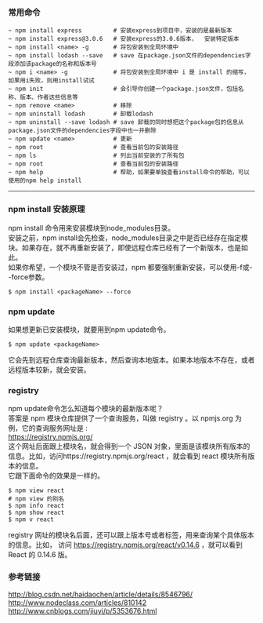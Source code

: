 ### 常用命令    

```
~ npm install express         # 安装express到项目中，安装的是最新版本
~ npm install express@3.0.6   # 安装express的3.0.6版本，  安装特定版本
~ npm install <name> -g       # 将包安装到全局环境中
~ npm install lodash --save   # save 在package.json文件的dependencies字段添加该package的名称和版本号
~ npm i <name> -g             # 将包安装到全局环境中 i 是 install 的缩写，如果用i失败，则用install试试
~ npm init                    # 会引导你创建一个package.json文件，包括名称、版本、作者这些信息等
~ npm remove <name>           # 移除
~ npm uninstall lodash        # 卸载lodash
~ npm uninstall --save lodash # save 卸载的同时想把这个package包的信息从package.json文件的dependencies字段中也一并删除
~ npm update <name>           # 更新
~ npm root                    # 查看当前包的安装路径       
~ npm ls                      # 列出当前安装的了所有包
~ npm root                    # 查看当前包的安装路径
~ npm help                    # 帮助，如果要单独查看install命令的帮助，可以使用的npm help install

```

---------

### npm install 安装原理      

npm install 命令用来安装模块到node_modules目录。     
安装之前，npm install会先检查，node_modules目录之中是否已经存在指定模块。如果存在，就不再重新安装了，即使远程仓库已经有了一个新版本，也是如此。          
如果你希望，一个模块不管是否安装过，npm 都要强制重新安装，可以使用-f或--force参数。
```
$ npm install <packageName> --force
```     

### npm update     

如果想更新已安装模块，就要用到npm update命令。       
```
$ npm update <packageName> 
```
它会先到远程仓库查询最新版本，然后查询本地版本。如果本地版本不存在，或者远程版本较新，就会安装。      

### registry     

npm update命令怎么知道每个模块的最新版本呢？        
答案是 npm 模块仓库提供了一个查询服务，叫做 registry 。以 npmjs.org 为例，它的查询服务网址是 :      
https://registry.npmjs.org/        
这个网址后面跟上模块名，就会得到一个 JSON 对象，里面是该模块所有版本的信息。比如，访问https://registry.npmjs.org/react ，就会看到 react 模块所有版本的信息。         
它跟下面命令的效果是一样的。      
```
$ npm view react
# npm view 的别名
$ npm info react
$ npm show react
$ npm v react
```
registry 网址的模块名后面，还可以跟上版本号或者标签，用来查询某个具体版本的信息。比如， 访问 https://registry.npmjs.org/react/v0.14.6 ，就可以看到 React 的 0.14.6 版。      


### 参考链接     

http://blog.csdn.net/haidaochen/article/details/8546796/       
http://www.nodeclass.com/articles/810142     
http://www.cnblogs.com/jiuyi/p/5353676.html